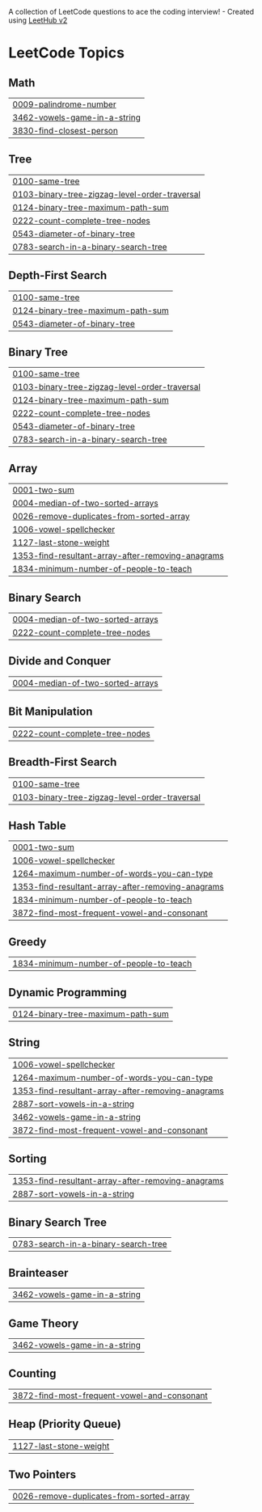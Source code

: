 A collection of LeetCode questions to ace the coding interview! - Created using [LeetHub v2](https://github.com/arunbhardwaj/LeetHub-2.0)
<!---LeetCode Topics Start-->
# LeetCode Topics
## Math
|  |
| ------- |
| [0009-palindrome-number](https://github.com/rishu5110/DSA-JAVA/tree/master/0009-palindrome-number) |
| [3462-vowels-game-in-a-string](https://github.com/rishu5110/DSA-JAVA/tree/master/3462-vowels-game-in-a-string) |
| [3830-find-closest-person](https://github.com/rishu5110/DSA-JAVA/tree/master/3830-find-closest-person) |
## Tree
|  |
| ------- |
| [0100-same-tree](https://github.com/rishu5110/DSA-JAVA/tree/master/0100-same-tree) |
| [0103-binary-tree-zigzag-level-order-traversal](https://github.com/rishu5110/DSA-JAVA/tree/master/0103-binary-tree-zigzag-level-order-traversal) |
| [0124-binary-tree-maximum-path-sum](https://github.com/rishu5110/DSA-JAVA/tree/master/0124-binary-tree-maximum-path-sum) |
| [0222-count-complete-tree-nodes](https://github.com/rishu5110/DSA-JAVA/tree/master/0222-count-complete-tree-nodes) |
| [0543-diameter-of-binary-tree](https://github.com/rishu5110/DSA-JAVA/tree/master/0543-diameter-of-binary-tree) |
| [0783-search-in-a-binary-search-tree](https://github.com/rishu5110/DSA-JAVA/tree/master/0783-search-in-a-binary-search-tree) |
## Depth-First Search
|  |
| ------- |
| [0100-same-tree](https://github.com/rishu5110/DSA-JAVA/tree/master/0100-same-tree) |
| [0124-binary-tree-maximum-path-sum](https://github.com/rishu5110/DSA-JAVA/tree/master/0124-binary-tree-maximum-path-sum) |
| [0543-diameter-of-binary-tree](https://github.com/rishu5110/DSA-JAVA/tree/master/0543-diameter-of-binary-tree) |
## Binary Tree
|  |
| ------- |
| [0100-same-tree](https://github.com/rishu5110/DSA-JAVA/tree/master/0100-same-tree) |
| [0103-binary-tree-zigzag-level-order-traversal](https://github.com/rishu5110/DSA-JAVA/tree/master/0103-binary-tree-zigzag-level-order-traversal) |
| [0124-binary-tree-maximum-path-sum](https://github.com/rishu5110/DSA-JAVA/tree/master/0124-binary-tree-maximum-path-sum) |
| [0222-count-complete-tree-nodes](https://github.com/rishu5110/DSA-JAVA/tree/master/0222-count-complete-tree-nodes) |
| [0543-diameter-of-binary-tree](https://github.com/rishu5110/DSA-JAVA/tree/master/0543-diameter-of-binary-tree) |
| [0783-search-in-a-binary-search-tree](https://github.com/rishu5110/DSA-JAVA/tree/master/0783-search-in-a-binary-search-tree) |
## Array
|  |
| ------- |
| [0001-two-sum](https://github.com/rishu5110/DSA-JAVA/tree/master/0001-two-sum) |
| [0004-median-of-two-sorted-arrays](https://github.com/rishu5110/DSA-JAVA/tree/master/0004-median-of-two-sorted-arrays) |
| [0026-remove-duplicates-from-sorted-array](https://github.com/rishu5110/DSA-JAVA/tree/master/0026-remove-duplicates-from-sorted-array) |
| [1006-vowel-spellchecker](https://github.com/rishu5110/DSA-JAVA/tree/master/1006-vowel-spellchecker) |
| [1127-last-stone-weight](https://github.com/rishu5110/DSA-JAVA/tree/master/1127-last-stone-weight) |
| [1353-find-resultant-array-after-removing-anagrams](https://github.com/rishu5110/DSA-JAVA/tree/master/1353-find-resultant-array-after-removing-anagrams) |
| [1834-minimum-number-of-people-to-teach](https://github.com/rishu5110/DSA-JAVA/tree/master/1834-minimum-number-of-people-to-teach) |
## Binary Search
|  |
| ------- |
| [0004-median-of-two-sorted-arrays](https://github.com/rishu5110/DSA-JAVA/tree/master/0004-median-of-two-sorted-arrays) |
| [0222-count-complete-tree-nodes](https://github.com/rishu5110/DSA-JAVA/tree/master/0222-count-complete-tree-nodes) |
## Divide and Conquer
|  |
| ------- |
| [0004-median-of-two-sorted-arrays](https://github.com/rishu5110/DSA-JAVA/tree/master/0004-median-of-two-sorted-arrays) |
## Bit Manipulation
|  |
| ------- |
| [0222-count-complete-tree-nodes](https://github.com/rishu5110/DSA-JAVA/tree/master/0222-count-complete-tree-nodes) |
## Breadth-First Search
|  |
| ------- |
| [0100-same-tree](https://github.com/rishu5110/DSA-JAVA/tree/master/0100-same-tree) |
| [0103-binary-tree-zigzag-level-order-traversal](https://github.com/rishu5110/DSA-JAVA/tree/master/0103-binary-tree-zigzag-level-order-traversal) |
## Hash Table
|  |
| ------- |
| [0001-two-sum](https://github.com/rishu5110/DSA-JAVA/tree/master/0001-two-sum) |
| [1006-vowel-spellchecker](https://github.com/rishu5110/DSA-JAVA/tree/master/1006-vowel-spellchecker) |
| [1264-maximum-number-of-words-you-can-type](https://github.com/rishu5110/DSA-JAVA/tree/master/1264-maximum-number-of-words-you-can-type) |
| [1353-find-resultant-array-after-removing-anagrams](https://github.com/rishu5110/DSA-JAVA/tree/master/1353-find-resultant-array-after-removing-anagrams) |
| [1834-minimum-number-of-people-to-teach](https://github.com/rishu5110/DSA-JAVA/tree/master/1834-minimum-number-of-people-to-teach) |
| [3872-find-most-frequent-vowel-and-consonant](https://github.com/rishu5110/DSA-JAVA/tree/master/3872-find-most-frequent-vowel-and-consonant) |
## Greedy
|  |
| ------- |
| [1834-minimum-number-of-people-to-teach](https://github.com/rishu5110/DSA-JAVA/tree/master/1834-minimum-number-of-people-to-teach) |
## Dynamic Programming
|  |
| ------- |
| [0124-binary-tree-maximum-path-sum](https://github.com/rishu5110/DSA-JAVA/tree/master/0124-binary-tree-maximum-path-sum) |
## String
|  |
| ------- |
| [1006-vowel-spellchecker](https://github.com/rishu5110/DSA-JAVA/tree/master/1006-vowel-spellchecker) |
| [1264-maximum-number-of-words-you-can-type](https://github.com/rishu5110/DSA-JAVA/tree/master/1264-maximum-number-of-words-you-can-type) |
| [1353-find-resultant-array-after-removing-anagrams](https://github.com/rishu5110/DSA-JAVA/tree/master/1353-find-resultant-array-after-removing-anagrams) |
| [2887-sort-vowels-in-a-string](https://github.com/rishu5110/DSA-JAVA/tree/master/2887-sort-vowels-in-a-string) |
| [3462-vowels-game-in-a-string](https://github.com/rishu5110/DSA-JAVA/tree/master/3462-vowels-game-in-a-string) |
| [3872-find-most-frequent-vowel-and-consonant](https://github.com/rishu5110/DSA-JAVA/tree/master/3872-find-most-frequent-vowel-and-consonant) |
## Sorting
|  |
| ------- |
| [1353-find-resultant-array-after-removing-anagrams](https://github.com/rishu5110/DSA-JAVA/tree/master/1353-find-resultant-array-after-removing-anagrams) |
| [2887-sort-vowels-in-a-string](https://github.com/rishu5110/DSA-JAVA/tree/master/2887-sort-vowels-in-a-string) |
## Binary Search Tree
|  |
| ------- |
| [0783-search-in-a-binary-search-tree](https://github.com/rishu5110/DSA-JAVA/tree/master/0783-search-in-a-binary-search-tree) |
## Brainteaser
|  |
| ------- |
| [3462-vowels-game-in-a-string](https://github.com/rishu5110/DSA-JAVA/tree/master/3462-vowels-game-in-a-string) |
## Game Theory
|  |
| ------- |
| [3462-vowels-game-in-a-string](https://github.com/rishu5110/DSA-JAVA/tree/master/3462-vowels-game-in-a-string) |
## Counting
|  |
| ------- |
| [3872-find-most-frequent-vowel-and-consonant](https://github.com/rishu5110/DSA-JAVA/tree/master/3872-find-most-frequent-vowel-and-consonant) |
## Heap (Priority Queue)
|  |
| ------- |
| [1127-last-stone-weight](https://github.com/rishu5110/DSA-JAVA/tree/master/1127-last-stone-weight) |
## Two Pointers
|  |
| ------- |
| [0026-remove-duplicates-from-sorted-array](https://github.com/rishu5110/DSA-JAVA/tree/master/0026-remove-duplicates-from-sorted-array) |
<!---LeetCode Topics End-->
